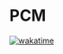 # PCM
[![wakatime](https://wakatime.com/badge/user/632deebe-c76c-4350-9e0c-8b85d25ed1f0/project/35126ce3-087a-433e-8a98-a3aea73803d1.svg)](https://wakatime.com/badge/user/632deebe-c76c-4350-9e0c-8b85d25ed1f0/project/35126ce3-087a-433e-8a98-a3aea73803d1)
